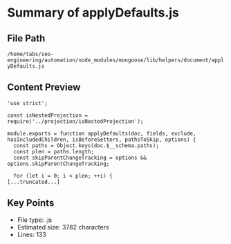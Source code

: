 # Summary of applyDefaults.js
  
## File Path
`/home/tabs/seo-engineering/automation/node_modules/mongoose/lib/helpers/document/applyDefaults.js`

## Content Preview
```
'use strict';

const isNestedProjection = require('../projection/isNestedProjection');

module.exports = function applyDefaults(doc, fields, exclude, hasIncludedChildren, isBeforeSetters, pathsToSkip, options) {
  const paths = Object.keys(doc.$__schema.paths);
  const plen = paths.length;
  const skipParentChangeTracking = options && options.skipParentChangeTracking;

  for (let i = 0; i < plen; ++i) {
[...truncated...]
```

## Key Points
- File type: .js
- Estimated size: 3782 characters
- Lines: 133
